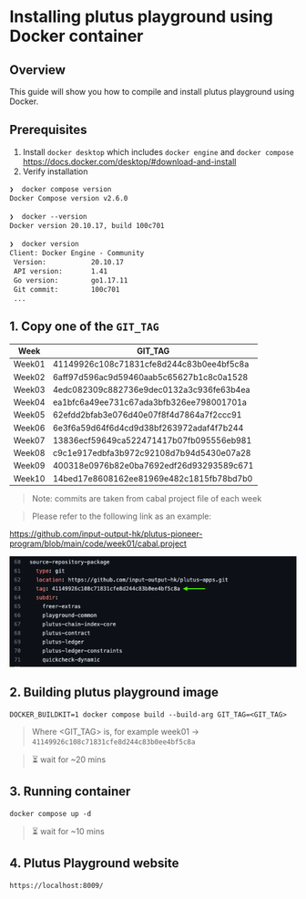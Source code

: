 # Installing plutus playground using Docker container
## Overview
This guide will show you how to compile and install plutus playground using Docker.

## Prerequisites
1. Install `docker desktop` which includes `docker engine` and `docker compose`
    https://docs.docker.com/desktop/#download-and-install
2. Verify installation
```
❯  docker compose version
Docker Compose version v2.6.0

❯  docker --version
Docker version 20.10.17, build 100c701

❯  docker version
Client: Docker Engine - Community
 Version:           20.10.17
 API version:       1.41
 Go version:        go1.17.11
 Git commit:        100c701
 ...
   ```


## 1. Copy one of the `GIT_TAG`

| **Week** | **GIT_TAG**                          |
|-----------|------------------------------------------|
| Week01    | 41149926c108c71831cfe8d244c83b0ee4bf5c8a |
| Week02    | 6aff97d596ac9d59460aab5c65627b1c8c0a1528 |
| Week03    | 4edc082309c882736e9dec0132a3c936fe63b4ea |
| Week04    | ea1bfc6a49ee731c67ada3bfb326ee798001701a |
| Week05    | 62efdd2bfab3e076d40e07f8f4d7864a7f2ccc91 |
| Week06    | 6e3f6a59d64f6d4cd9d38bf263972adaf4f7b244 |
| Week07    | 13836ecf59649ca522471417b07fb095556eb981 |
| Week08    | c9c1e917edbfa3b972c92108d7b94d5430e07a28 |
| Week09    | 400318e0976b82e0ba7692edf26d93293589c671 |
| Week10    | 14bed17e8608162ee81969e482c1815fb78bd7b0 |

>Note: commits are taken from cabal project file of each week

>Please refer to the following link as an example:

https://github.com/input-output-hk/plutus-pioneer-program/blob/main/code/week01/cabal.project

![Alt text](./cabal-project-example.png)

## 2. Building plutus playground image
```
DOCKER_BUILDKIT=1 docker compose build --build-arg GIT_TAG=<GIT_TAG> 
```
>Where <GIT_TAG> is, for example week01 &rarr; `41149926c108c71831cfe8d244c83b0ee4bf5c8a`

>:hourglass_flowing_sand: wait for ~20 mins 

## 3. Running container

```
docker compose up -d
```
>:hourglass_flowing_sand: wait for ~10 mins

## 4. Plutus Playground website
```
https://localhost:8009/
```

